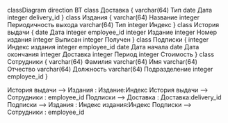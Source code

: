 classDiagram
direction BT
class Доставка {
   varchar(64) Тип
   date Дата
   integer delivery_id
}
class Издания {
   varchar(64) Название
   integer Периодичность  выхода
   varchar(64) Тип
   integer Индекс
}
class История выдачи {
   date Дата
   integer employee_id
   integer Издание
   integer Номер издания
   integer Выписан
   integer Получен
}
class Подписки {
   integer Индекс издания
   integer employee_id
   date Дата начала
   date Дата окончания
   integer Доставка
   integer Период
   integer Стоимость
}
class Сотрудники {
   varchar(64) Фамилия
   varchar(64) Имя
   varchar(64) Отчество
   varchar(64) Должность
   varchar(64) Подразделение
   integer employee_id
}

История выдачи  -->  Издания : Издание:Индекс
История выдачи  -->  Сотрудники : employee_id
Подписки  -->  Доставка : Доставка:delivery_id
Подписки  -->  Издания : Индекс издания:Индекс
Подписки  -->  Сотрудники : employee_id

